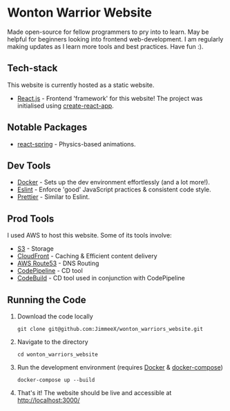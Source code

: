 # Wonton Warrior Website

Made open-source for fellow programmers to pry into to learn. May be helpful for beginners looking into frontend web-development. I am regularly making updates as I learn more tools and best practices. Have fun :).

## Tech-stack

This website is currently hosted as a static website.

- [React.js](https://reactjs.org/) - Frontend 'framework' for this website! The project was initialised using [create-react-app](https://github.com/facebook/create-react-app).

## Notable Packages

- [react-spring](https://www.react-spring.io/) - Physics-based animations.

## Dev Tools

- [Docker](https://www.docker.com/) - Sets up the dev environment effortlessly (and a lot more!).
- [Eslint](https://eslint.org/) - Enforce 'good' JavaScript practices & consistent code style.
- [Prettier](https://prettier.io/) - Similar to Eslint.

## Prod Tools

I used AWS to host this website. Some of its tools involve:

- [S3](https://aws.amazon.com/s3/) - Storage
- [CloudFront](https://aws.amazon.com/cloudfront/) - Caching & Efficient content delivery
- [AWS Route53](https://aws.amazon.com/route53/) - DNS Routing
- [CodePipeline](https://aws.amazon.com/codepipeline/) - CD tool
- [CodeBuild](https://aws.amazon.com/codebuild/) - CD tool used in conjunction with CodePipeline

## Running the Code

1. Download the code locally

   ```git clone git@github.com:JimmeeX/wonton_warriors_website.git```

2. Navigate to the directory

    ```cd wonton_warriors_website```

3. Run the development environment (requires [Docker](https://www.docker.com/) & [docker-compose](https://docs.docker.com/compose/))

    ```docker-compose up --build```

4. That's it! The website should be live and accessible at [http://localhost:3000/](http://localhost:3000/)
